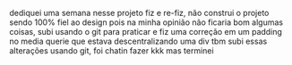 dediquei uma semana nesse projeto fiz e re-fiz, não construi o projeto sendo 100%  fiel ao design pois na minha opinião não ficaria bom algumas coisas, subi usando o git para praticar e fiz uma correção em um padding no media querie que estava descentralizando uma div tbm subi essas alterações usando git, foi chatin fazer kkk mas terminei 
